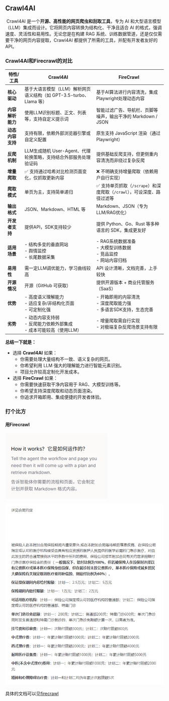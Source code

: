 ## Crawl4AI

​        Crawl4AI 是一个**开源、高性能的网页爬虫和刮取工具**，专为 AI 和大型语言模型（LLM）集成而设计。它将网页内容转换为结构化、干净且适合 AI 的格式，强调速度、灵活性和易用性。无论您是在构建 RAG 系统、训练数据管道，还是仅仅需要干净的网页内容提取，Crawl4AI 都提供了所需的工具，并配有开发者友好的 API。



### Crawl4AI和Firecrawl的对比

| 特性/工具        | **Crawl4AI**                                                 | **FireCrawl**                                                |
| ---------------- | ------------------------------------------------------------ | ------------------------------------------------------------ |
| **核心驱动**     | 基于大语言模型（LLM）解析网页语义结构（如 GPT-3.5-turbo、Llama 等） | 基于AI算法进行内容清洗，集成Playwright处理动态内容           |
| **内容解析能力** | 使用LLM识别标题、正文、列表等，支持自定义提示词              | 智能过滤广告、导航栏、页脚等噪声，输出干净的 Markdown / JSON |
| **动态内容支持** | 支持有限，依赖外部浏览器引擎或自定义配置                     | 原生支持 JavaScript 渲染（通过 Playwright）                  |
| **反爬机制**     | LLM生成随机 User-Agent、代理轮换策略，支持结合外部服务处理验证码 | 提供基础反爬支持，但更侧重内容清洗而非绕过复杂反爬           |
| **增量爬取**     | ✅ 支持通过哈希对比检测页面变化，仅抓取更新内容               | ❌ 不明确支持增量爬取（依赖用户自行实现）                     |
| **爬取模式**     | 单页为主，支持简单递归                                       | ✅ 支持单页抓取（`/scrape`）和深度爬取（`/crawl`），可设深度、路径过滤等 |
| **输出格式**     | JSON、Markdown、HTML 等                                      | Markdown、JSON（专为LLM/RAG优化）                            |
| **开发者支持**   | 提供API，SDK支持较少                                         | 提供 Python、Go、Rust 等多种语言的 SDK，集成更友好           |
| **适用场景**     | - 结构多变的垂直网站<br>- 舆情监控<br>- 长尾数据采集         | - RAG系统数据准备<br>- 大模型训练数据<br>- 竞品监控<br>- 网站内容归档 |
| **易用性**       | 需一定LLM调优能力，学习曲线较高                              | API 设计清晰，文档完善，上手较快                             |
| **开源情况**     | 开源（GitHub 可获取）                                        | 提供开源版本 + 商业托管服务（SaaS）                          |
| **优势**         | - 高度语义理解能力<br>- 适应复杂/非结构化页面<br>- 可定制化强 | - 开箱即用的内容清洗<br>- 深度爬取能力强<br>- 多语言SDK支持，生态完善 |
| **劣势**         | - 动态内容支持弱<br>- 反爬能力依赖外部集成<br>- 成本可能较高（使用LLM） | - 增量爬取需自行实现<br>- 对极端复杂反爬场景支持有限         |

**总结一下就是：**

- 选择 **Crawl4AI** 如果：
  - 你需要处理大量结构不一致、语义复杂的网页。
  - 你希望利用 LLM 强大的理解能力进行智能元素识别。
  - 项目允许较高定制化开发成本。
- 选择 **FireCrawl** 如果：
  - 你需要快速获取干净内容用于 RAG、大模型训练等。
  - 你希望支持深度爬取和动态页面渲染。
  - 你追求开箱即用、集成便捷的开发者体验。



### 打个比方

#### 用Firecrawl

![image-20250811232116518](image-20250811232116518.png)

![image-20250811232232489](image-20250811232232489.png)

具体的文档可以见[firecrawl](firecrawl.md)

